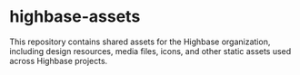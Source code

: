 # highbase-assets
This repository contains shared assets for the Highbase organization, including design resources, media files, icons, and other static assets used across Highbase projects.
